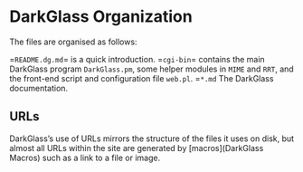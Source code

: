 # DarkGlass Organization

The files are organised as follows:

=`README.dg.md`=
    is a quick introduction.
=`cgi-bin`=
    contains the main DarkGlass program `DarkGlass.pm`, some helper modules in `MIME` and `RRT`, and the front-end script and configuration file `web.pl`.
=`*.md`
    The DarkGlass documentation.

## URLs

DarkGlass’s use of URLs mirrors the structure of the files it uses on disk, but almost all URLs within the site are generated by [macros](DarkGlass Macros) such as a link to a file or image.